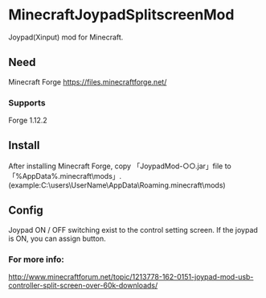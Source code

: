 MinecraftJoypadSplitscreenMod
=============================

Joypad(Xinput) mod for Minecraft.

## Need
Minecraft Forge
https://files.minecraftforge.net/

### Supports 
Forge 1.12.2

## Install
After installing Minecraft Forge, copy 「JoypadMod-○○.jar」file to 「%AppData%\.minecraft\mods」.
(example:C:\users\UserName\AppData\Roaming\.minecraft\mods)


## Config
Joypad ON / OFF switching exist to the control setting screen.
If the joypad is ON, you can assign button.

### For more info:
http://www.minecraftforum.net/topic/1213778-162-0151-joypad-mod-usb-controller-split-screen-over-60k-downloads/
